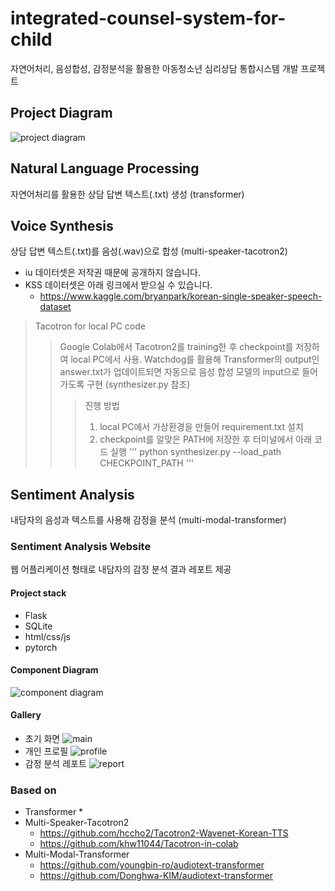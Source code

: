 # integrated-counsel-system-for-child
자연어처리, 음성합성, 감정분석을 활용한 아동청소년 심리상담 통합시스템 개발 프로젝트

## Project Diagram

![project diagram](https://user-images.githubusercontent.com/58056141/124941849-15065080-e046-11eb-88a2-ac56a929c277.JPG)

## Natural Language Processing
자연어처리를 활용한 상담 답변 텍스트(.txt) 생성 (transformer)

## Voice Synthesis
상담 답변 텍스트(.txt)를 음성(.wav)으로 합성 (multi-speaker-tacotron2)
* iu 데이터셋은 저작권 때문에 공개하지 않습니다.
* KSS 데이터셋은 아래 링크에서 받으실 수 있습니다.
    * https://www.kaggle.com/bryanpark/korean-single-speaker-speech-dataset
> Tacotron for local PC code
> > Google Colab에서 Tacotron2를 training한 후 checkpoint를 저장하여 local PC에서 사용.
> > Watchdog를 활용해 Transformer의 output인 answer.txt가 업데이트되면 자동으로 음성 합성 모델의 input으로 들어가도록 구현 (synthesizer.py 참조)
> > > 진행 방법
> > > 1. local PC에서 가상환경을 만들어 requirement.txt 설치
> > > 2. checkpoint를 알맞은 PATH에 저장한 후 터미널에서 아래 코드 실행
'''
python synthesizer.py --load_path CHECKPOINT_PATH
'''

## Sentiment Analysis
내담자의 음성과 텍스트를 사용해 감정을 분석 (multi-modal-transformer)

### Sentiment Analysis Website
웹 어플리케이션 형태로 내담자의 감정 분석 결과 레포트 제공
#### Project stack
* Flask
* SQLite
* html/css/js
* pytorch
#### Component Diagram

![component diagram](https://user-images.githubusercontent.com/58056141/124938738-8264b200-e043-11eb-891b-853ea74477d7.JPG)

#### Gallery
* 초기 화면
   ![main](https://user-images.githubusercontent.com/58056141/124940758-3581db00-e045-11eb-9035-a5ed0c5c13c3.JPG)
* 개인 프로필
   ![profile](https://user-images.githubusercontent.com/58056141/124940795-3e72ac80-e045-11eb-91a6-8d1e70abfdd6.JPG)
* 감정 분석 레포트
   ![report](https://user-images.githubusercontent.com/58056141/124940831-46cae780-e045-11eb-9ead-2ce4c54595c9.JPG)

### Based on
* Transformer
    * 
* Multi-Speaker-Tacotron2
    * https://github.com/hccho2/Tacotron2-Wavenet-Korean-TTS
    * https://github.com/khw11044/Tacotron-in-colab
* Multi-Modal-Transformer
    * https://github.com/youngbin-ro/audiotext-transformer
    * https://github.com/Donghwa-KIM/audiotext-transformer
